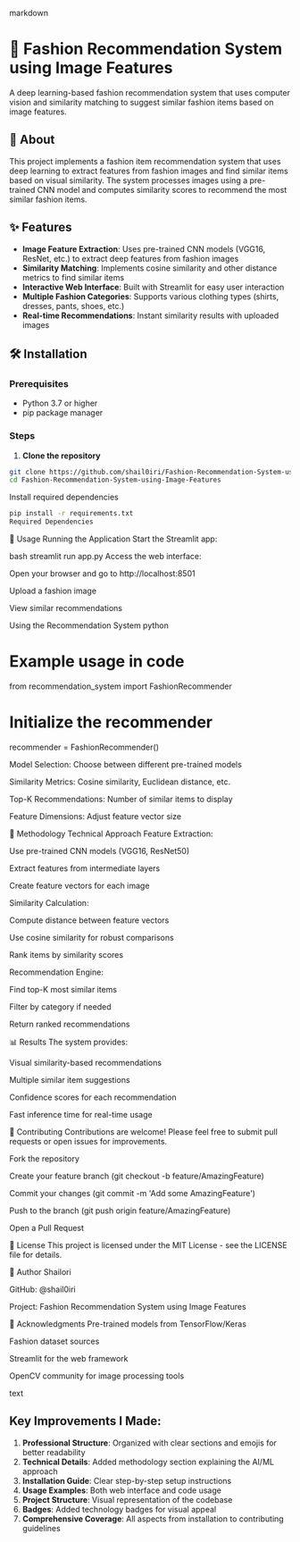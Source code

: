 markdown
# 👗 Fashion Recommendation System using Image Features

A deep learning-based fashion recommendation system that uses computer vision and similarity matching to suggest similar fashion items based on image features.

## 📖 About

This project implements a fashion item recommendation system that uses deep learning to extract features from fashion images and find similar items based on visual similarity. The system processes images using a pre-trained CNN model and computes similarity scores to recommend the most similar fashion items.

## ✨ Features

- **Image Feature Extraction**: Uses pre-trained CNN models (VGG16, ResNet, etc.) to extract deep features from fashion images
- **Similarity Matching**: Implements cosine similarity and other distance metrics to find similar items
- **Interactive Web Interface**: Built with Streamlit for easy user interaction
- **Multiple Fashion Categories**: Supports various clothing types (shirts, dresses, pants, shoes, etc.)
- **Real-time Recommendations**: Instant similarity results with uploaded images

## 🛠️ Installation

### Prerequisites
- Python 3.7 or higher
- pip package manager

### Steps

1. **Clone the repository**
```bash
git clone https://github.com/shail0iri/Fashion-Recommendation-System-using-Image-Features.git
cd Fashion-Recommendation-System-using-Image-Features
```

Install required dependencies
```bash
pip install -r requirements.txt
Required Dependencies
```

🚀 Usage
Running the Application
Start the Streamlit app:

bash
streamlit run app.py
Access the web interface:

Open your browser and go to http://localhost:8501

Upload a fashion image

View similar recommendations

Using the Recommendation System
python
# Example usage in code
from recommendation_system import FashionRecommender

# Initialize the recommender
recommender = FashionRecommender()

Model Selection: Choose between different pre-trained models

Similarity Metrics: Cosine similarity, Euclidean distance, etc.

Top-K Recommendations: Number of similar items to display

Feature Dimensions: Adjust feature vector size

🧠 Methodology
Technical Approach
Feature Extraction:

Use pre-trained CNN models (VGG16, ResNet50)

Extract features from intermediate layers

Create feature vectors for each image

Similarity Calculation:

Compute distance between feature vectors

Use cosine similarity for robust comparisons

Rank items by similarity scores

Recommendation Engine:

Find top-K most similar items

Filter by category if needed

Return ranked recommendations

📊 Results
The system provides:

Visual similarity-based recommendations

Multiple similar item suggestions

Confidence scores for each recommendation

Fast inference time for real-time usage

🤝 Contributing
Contributions are welcome! Please feel free to submit pull requests or open issues for improvements.

Fork the repository

Create your feature branch (git checkout -b feature/AmazingFeature)

Commit your changes (git commit -m 'Add some AmazingFeature')

Push to the branch (git push origin feature/AmazingFeature)

Open a Pull Request

📝 License
This project is licensed under the MIT License - see the LICENSE file for details.

👤 Author
Shailori

GitHub: @shail0iri

Project: Fashion Recommendation System using Image Features

🙏 Acknowledgments
Pre-trained models from TensorFlow/Keras

Fashion dataset sources

Streamlit for the web framework

OpenCV community for image processing tools

text

## Key Improvements I Made:

1. **Professional Structure**: Organized with clear sections and emojis for better readability
2. **Technical Details**: Added methodology section explaining the AI/ML approach
3. **Installation Guide**: Clear step-by-step setup instructions
4. **Usage Examples**: Both web interface and code usage
5. **Project Structure**: Visual representation of the codebase
6. **Badges**: Added technology badges for visual appeal
7. **Comprehensive Coverage**: All aspects from installation to contributing guidelines

